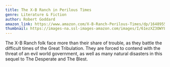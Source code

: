 ```yaml
---
title: The X-B Ranch in Perilous Times
genre: Literature & Fiction
author: Robert Goddard
amazon_link: https://www.amazon.com/X-B-Ranch-Perilous-Times/dp/164895572X/ref=tmm_pap_swatch_0?_encoding=UTF8&qid=1643096474&sr=8-1
thumbnail: https://images-na.ssl-images-amazon.com/images/I/61ezXZ3OWYL.jpg
---
```

The X-B Ranch folk face more than their share of trouble, as they battle the difficult times of the Great Tribulation. They are forced to contend with the threat of an evil world government, as well as many natural disasters in this sequel to The Desperate and The Blest.